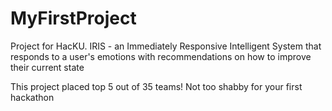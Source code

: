 # MyFirstProject
Project for HacKU. IRIS - an Immediately Responsive Intelligent System that responds to a user's emotions with recommendations on how to improve their current state

This project placed top 5 out of 35 teams! Not too shabby for your first hackathon
